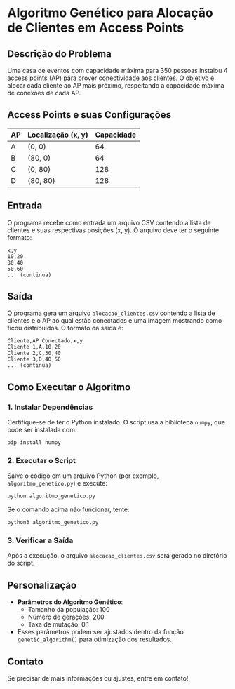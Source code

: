 # Algoritmo Genético para Alocação de Clientes em Access Points

## Descrição do Problema
Uma casa de eventos com capacidade máxima para 350 pessoas instalou 4 access points (AP) para prover conectividade aos clientes. O objetivo é alocar cada cliente ao AP mais próximo, respeitando a capacidade máxima de conexões de cada AP.

## Access Points e suas Configurações
| AP | Localização (x, y) | Capacidade |
|----|----------------|------------|
| A  | (0, 0)        | 64         |
| B  | (80, 0)       | 64         |
| C  | (0, 80)       | 128        |
| D  | (80, 80)      | 128        |

## Entrada
O programa recebe como entrada um arquivo CSV contendo a lista de clientes e suas respectivas posições (x, y). O arquivo deve ter o seguinte formato:

```
x,y
10,20
30,40
50,60
... (continua)
```

## Saída
O programa gera um arquivo `alocacao_clientes.csv` contendo a lista de clientes e o AP ao qual estão conectados e uma imagem mostrando como ficou distribuídos. O formato da saída é:

```
Cliente,AP Conectado,x,y
Cliente 1,A,10,20
Cliente 2,C,30,40
Cliente 3,D,40,50
... (continua)
```

## Como Executar o Algoritmo
### 1. Instalar Dependências
Certifique-se de ter o Python instalado. O script usa a biblioteca `numpy`, que pode ser instalada com:
```bash
pip install numpy
```

### 2. Executar o Script
Salve o código em um arquivo Python (por exemplo, `algoritmo_genetico.py`) e execute:
```bash
python algoritmo_genetico.py
```

Se o comando acima não funcionar, tente:
```bash
python3 algoritmo_genetico.py
```

### 3. Verificar a Saída
Após a execução, o arquivo `alocacao_clientes.csv` será gerado no diretório do script.

## Personalização
- **Parâmetros do Algoritmo Genético**:
  - Tamanho da população: 100
  - Número de gerações: 200
  - Taxa de mutação: 0.1
- Esses parâmetros podem ser ajustados dentro da função `genetic_algorithm()` para otimização dos resultados.

## Contato
Se precisar de mais informações ou ajustes, entre em contato!

